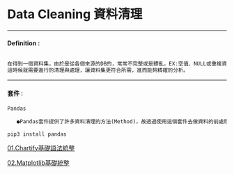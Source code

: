 # Data Cleaning 資料清理

***
#### Definition :
```markdown

在得到一個資料集，由於是從各個來源的DB的，常常不完整或是髒亂，EX:空值、NULL或重複資料等，
這時候就需要進行的清理與處理，讓資料集更符合所需，進而能夠精確的分析。
```

***
#### 套件  :
```markdown
Pandas
   
   ●Pandas套件提供了許多資料清理的方法(Method)，故透過使用這個套件去做資料的前處理。
```
``pip3 install pandas``

   [01.Chartify基礎語法統整](https://github.com/Wiwi-Creator/Data_Cleaning/blob/main/Pandas_Basic.ipynb)
   
   [02.Matplotlib基礎統整]()
   
